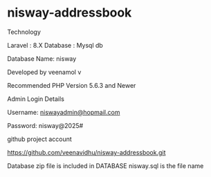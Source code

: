 # nisway-addressbook

 Technology

Laravel : 8.X
Database : Mysql db

Database Name: nisway

Developed by veenamol v

Recommended PHP Version 5.6.3 and Newer

Admin Login Details

Username: niswayadmin@hopmail.com


Password: nisway@2025#


github project account

https://github.com/veenavidhu/nisway-addressbook.git

Database zip file is included in DATABASE nisway.sql is the file name

